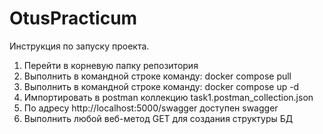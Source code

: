 # OtusPracticum

Инструкция по запуску проекта.
1. Перейти в корневую папку репозитория
2. Выполнить в командной строке команду: docker compose pull
3. Выполнить в командной строке команду: docker compose up -d
4. Импортировать в postman коллекцию task1.postman_collection.json
5. По адресу http://localhost:5000/swagger доступен swagger
6. Выполнить любой веб-метод GET для создания структуры БД